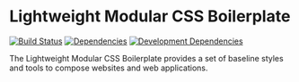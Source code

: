 # Lightweight Modular CSS Boilerplate

[![Build Status](https://travis-ci.org/danpaquette/lwm-css-boilerplate.svg?branch=master)](https://travis-ci.org/danpaquette/lwm-css-boilerplate)
[![Dependencies](https://david-dm.org/danpaquette/lwm-css-boilerplate.svg)](https://david-dm.org/danpaquette/lwm-css-boilerplate)
[![Development Dependencies](https://david-dm.org/danpaquette/lwm-css-boilerplate/dev-status.svg)](https://david-dm.org/danpaquette/lwm-css-boilerplate#info=devDependencies)

The Lightweight Modular CSS Boilerplate provides a set of baseline styles and tools to compose websites and web applications.
